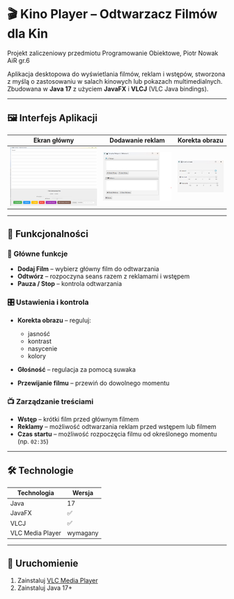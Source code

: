 # 🎬 Kino Player – Odtwarzacz Filmów dla Kin
Projekt zaliczeniowy przedmiotu Programowanie Obiektowe, Piotr Nowak AiR gr.6

Aplikacja desktopowa do wyświetlania filmów, reklam i wstępów, stworzona z myślą o zastosowaniu w salach kinowych lub pokazach multimedialnych.  
Zbudowana w **Java 17** z użyciem **JavaFX** i **VLCJ** (VLC Java bindings).

---

## 🖼️ Interfejs Aplikacji

| Ekran główny | Dodawanie reklam | Korekta obrazu |
|-------------|-------------------|----------------|
| ![main screen](screenshots/main_screen.png) | ![reklamy](screenshots/reklamy.png) | ![adjustment](screenshots/image_controls.png) |


---

## 🔧 Funkcjonalności

### 🎥 Główne funkcje

- **Dodaj Film** – wybierz główny film do odtwarzania
- **Odtwórz** – rozpoczyna seans razem z reklamami i wstępem
- **Pauza / Stop** – kontrola odtwarzania

### 🎛️ Ustawienia i kontrola

- **Korekta obrazu** – reguluj:
  - jasność
  - kontrast
  - nasycenie
  - kolory

- **Głośność** – regulacja za pomocą suwaka  
- **Przewijanie filmu** – przewiń do dowolnego momentu

### 📺 Zarządzanie treściami

- **Wstęp** – krótki film przed głównym filmem
- **Reklamy** – możliwość odtwarzania reklam przed wstępem lub filmem
- **Czas startu** – możliwość rozpoczęcia filmu od określonego momentu (np. `02:35`)

---

## 🛠️ Technologie

| Technologia | Wersja |
|-------------|--------|
| Java        | 17     |
| JavaFX      | ✅     |
| VLCJ        | ✅     |
| VLC Media Player | wymagany |

---

## 🚀 Uruchomienie

1. Zainstaluj [VLC Media Player](https://www.videolan.org/vlc/)
2. Zainstaluj Java 17+
